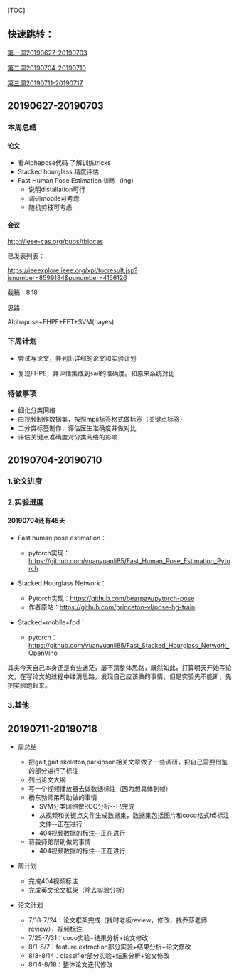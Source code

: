 [TOC]

## 快速跳转：

[第一周20190627-20190703](#第一周)

[第二周20190704-20190710](#第二周)

[第三周20190711-20190717](#第三周)

## <span id="第一周">20190627-20190703</span>

### 本周总结

#### 论文

* 看Alphapose代码 了解训练tricks
* Stacked hourglass 精度评估
* Fast Human Pose Estimation 训练（ing）
  * 说明distallation可行
  * 调研mobile可考虑
  * 随机剪枝可考虑

#### 会议

http://ieee-cas.org/pubs/tbiocas

已发表列表：

https://ieeexplore.ieee.org/xpl/tocresult.jsp?isnumber=8599184&punumber=4156126

截稿：8.18

思路：

Alphapose+FHPE+FFT+SVM(bayes)

### 下周计划

- 尝试写论文，并列出详细的论文和实验计划

* 复现FHPE，并评估集成到sail的准确度。和原来系统对比

### 待做事项

* 细化分类网络
* 由视频制作数据集，按照mpii标签格式做标签（关键点标签）
* 二分类标签制作，评估医生准确度并做对比
* 评估关键点准确度对分类网络的影响

## <span id="第二周">20190704-20190710</span>

### 1.论文进度

### 2.实验进度

#### 20190704还有45天

* Fast human pose estimation：
  * pytorch实现：https://github.com/yuanyuanli85/Fast_Human_Pose_Estimation_Pytorch

* Stacked Hourglass Network：
  * Pytorch实现：https://github.com/bearpaw/pytorch-pose
  * 作者原站：https://github.com/princeton-vl/pose-hg-train
* Stacked+mobile+fpd：
  * pytorch：https://github.com/yuanyuanli85/Fast_Stacked_Hourglass_Network_OpenVino

其实今天自己本身还是有些迷茫，屡不清整体思路，既然如此，打算明天开始写论文，在写论文的过程中缕清思路，发现自己应该做的事情，但是实验先不能断，先把实验跑起来。

### 3.其他

## <span id="第三周">20190711-20190718</span>

* 周总结
  * 把gait,gait skeleton,parkinson相关文章做了一些调研，把自己需要借鉴的部分进行了标注
  * 列出论文大纲
  * 写一个视频播放器去做数据标注（因为想具体到帧）
  * 杨东勃师弟帮助做的事情
    * SVM分类网络做ROC分析--已完成
    * 从视频和关键点文件生成数据集，数据集包括图片和coco格式h5标注文件--正在进行
    * 404视频数据的标注--正在进行
  * 蒋毅师弟帮助做的事情
    * 404视频数据的标注--正在进行

* 周计划
  * 完成404视频标注
  * 完成英文论文框架（除去实验分析）
* 论文计划
  * 7/18-7/24：论文框架完成（找时老板review，修改，找乔莎老师review），视频标注
  * 7/25-7/31：coco实验+结果分析+论文修改
  * 8/1-8/7：feature extraction部分实验+结果分析+论文修改
  * 8/8-8/14：classifier部分实验+结果分析+论文修改
  * 8/14-8/18：整体论文迭代修改